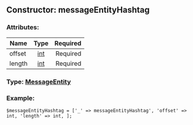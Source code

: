 ## Constructor: messageEntityHashtag  

### Attributes:

| Name     |    Type       | Required |
|----------|:-------------:|---------:|
|offset|[int](../types/int.md) | Required|
|length|[int](../types/int.md) | Required|



### Type: [MessageEntity](../types/MessageEntity.md)


### Example:

```
$messageEntityHashtag = ['_' => messageEntityHashtag', 'offset' => int, 'length' => int, ];
```